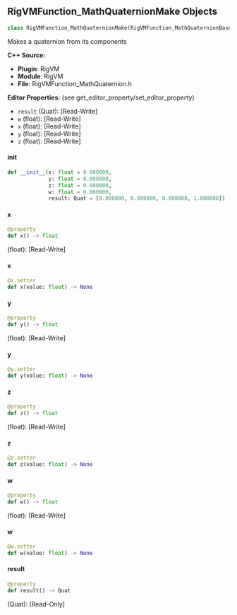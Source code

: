 ## RigVMFunction_MathQuaternionMake Objects

```python
class RigVMFunction_MathQuaternionMake(RigVMFunction_MathQuaternionBase)
```

Makes a quaternion from its components

**C++ Source:**

- **Plugin**: RigVM
- **Module**: RigVM
- **File**: RigVMFunction_MathQuaternion.h

**Editor Properties:** (see get_editor_property/set_editor_property)

- ``result`` (Quat):  [Read-Write]
- ``w`` (float):  [Read-Write]
- ``x`` (float):  [Read-Write]
- ``y`` (float):  [Read-Write]
- ``z`` (float):  [Read-Write]

<a id="unreal.RigVMFunction_MathQuaternionMake.__init__"></a>

#### __init__

```python
def __init__(x: float = 0.000000,
             y: float = 0.000000,
             z: float = 0.000000,
             w: float = 0.000000,
             result: Quat = [0.000000, 0.000000, 0.000000, 1.000000]) -> None
```

<a id="unreal.RigVMFunction_MathQuaternionMake.x"></a>

#### x

```python
@property
def x() -> float
```

(float):  [Read-Write]

<a id="unreal.RigVMFunction_MathQuaternionMake.x"></a>

#### x

```python
@x.setter
def x(value: float) -> None
```

<a id="unreal.RigVMFunction_MathQuaternionMake.y"></a>

#### y

```python
@property
def y() -> float
```

(float):  [Read-Write]

<a id="unreal.RigVMFunction_MathQuaternionMake.y"></a>

#### y

```python
@y.setter
def y(value: float) -> None
```

<a id="unreal.RigVMFunction_MathQuaternionMake.z"></a>

#### z

```python
@property
def z() -> float
```

(float):  [Read-Write]

<a id="unreal.RigVMFunction_MathQuaternionMake.z"></a>

#### z

```python
@z.setter
def z(value: float) -> None
```

<a id="unreal.RigVMFunction_MathQuaternionMake.w"></a>

#### w

```python
@property
def w() -> float
```

(float):  [Read-Write]

<a id="unreal.RigVMFunction_MathQuaternionMake.w"></a>

#### w

```python
@w.setter
def w(value: float) -> None
```

<a id="unreal.RigVMFunction_MathQuaternionMake.result"></a>

#### result

```python
@property
def result() -> Quat
```

(Quat):  [Read-Only]

<a id="unreal.RigUnit_MathQuaternionMake"></a>